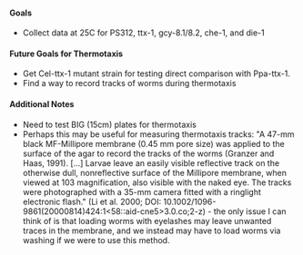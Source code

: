 #### Goals
* Collect data at 25C for PS312, ttx-1, gcy-8.1/8.2, che-1, and die-1

#### Future Goals for Thermotaxis
* Get Cel-ttx-1 mutant strain for testing direct comparison with Ppa-ttx-1.
* Find a way to record tracks of worms during thermotaxis


#### Additional Notes
* Need to test BIG (15cm) plates for thermotaxis
* Perhaps this may be useful for measuring thermotaxis tracks: "A 47-mm black MF-Millipore membrane (0.45 mm pore size) was applied to the surface of the agar to record the tracks of the worms (Granzer and Haas, 1991). [...] Larvae leave an easily visible reflective track on the otherwise dull, nonreflective surface of the Millipore membrane, when viewed at 103 magnification, also visible with the naked eye. The tracks were photographed with a 35-mm camera fitted with a ringlight electronic flash." (Li et al. 2000; DOI: 10.1002/1096-9861(20000814)424:1<58::aid-cne5>3.0.co;2-z) - the only issue I can think of is that loading worms with eyelashes may leave unwanted traces in the membrane, and we instead may have to load worms via washing if we were to use this method.
